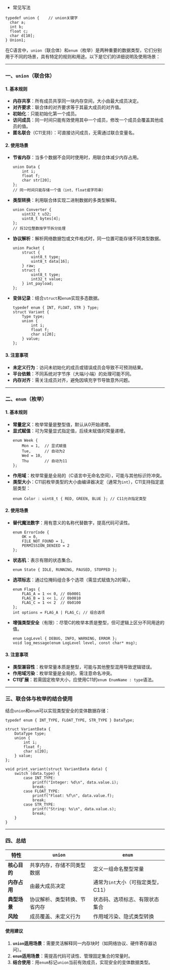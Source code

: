 - 常见写法

```c_cpp
typedef union {    // union关键字
  char a;
  int b;
  float c;
  char d[10];
} Union1;
```

在C语言中，`union`（联合体）和`enum`（枚举）是两种重要的数据类型，它们分别用于不同的场景，具有特定的规则和用途。以下是它们的详细说明及使用场景：

---

### **一、`union`（联合体）**

#### **1. 基本规则**

- **内存共享**：所有成员共享同一块内存空间，大小由最大成员决定。
- **对齐要求**：联合体的对齐要求等于其最大成员的对齐值。
- **初始化**：只能初始化第一个成员。
- **访问成员**：同一时间只能有效使用其中一个成员，修改一个成员会覆盖其他成员的值。
- **匿名联合**（C11支持）：可直接访问成员，无需通过联合变量名。

#### **2. 使用场景**

- **节省内存**：当多个数据不会同时使用时，用联合体减少内存占用。
  ```c_cpp
  union Data {
      int i;
      float f;
      char str[20];
  };
  // 同一时间只能存储一个值（int、float或字符串）
  ```
- **类型转换**：利用联合体实现二进制数据的多类型解释。
  ```c_cpp
  union Converter {
      uint32_t u32;
      uint8_t bytes[4];
  };
  // 将32位整数按字节拆分处理
  ```
- **协议解析**：解析网络数据包或文件格式时，同一位置可能存储不同类型数据。
  ```c_cpp
  union Packet {
      struct {
          uint8_t type;
          uint8_t data[16];
      } raw;
      struct {
          uint8_t type;
          int32_t value;
      } int_payload;
  };
  ```
- **变体记录**：结合`struct`和`enum`实现多态数据。
  ```c_cpp
  typedef enum { INT, FLOAT, STR } Type;
  struct Variant {
      Type type;
      union {
          int i;
          float f;
          char s[20];
      } value;
  };
  ```

#### **3. 注意事项**

- **未定义行为**：访问未初始化的成员或错误成员会导致不可预测结果。
- **平台依赖**：不同系统对字节序（大端/小端）的处理可能不同。
- **内存对齐**：需关注成员对齐，避免因填充字节导致意外问题。

---

### **二、`enum`（枚举）**

#### **1. 基本规则**

- **常量定义**：枚举常量是整型值，默认从0开始递增。
- **显式赋值**：可为常量显式指定值，后续未赋值的常量递增。
  ```c_cpp
  enum Week {
      Mon = 1,  // 显式赋值
      Tue,      // 自动为2
      Wed = 10,
      Thu       // 自动为11
  };
  ```
- **作用域**：枚举常量是全局的（C语言中无命名空间），可能与其他标识符冲突。
- **类型大小**：C11前枚举类型的大小由编译器决定（通常为`int`），C11支持指定底层类型：
  ```c_cpp
  enum Color : uint8_t { RED, GREEN, BLUE }; // C11允许指定类型
  ```

#### **2. 使用场景**

- **替代魔法数字**：用有意义的名称代替数字，提高代码可读性。
  ```c_cpp
  enum ErrorCode {
      OK = 0,
      FILE_NOT_FOUND = 1,
      PERMISSION_DENIED = 2
  };
  ```
- **状态机**：表示有限的状态集合。
  ```c_cpp
  enum State { IDLE, RUNNING, PAUSED, STOPPED };
  ```
- **选项标志**：通过位掩码组合多个选项（需显式赋值为2的幂）。
  ```c_cpp
  enum Flags {
      FLAG_A = 1 << 0, // 0b0001
      FLAG_B = 1 << 1, // 0b0010
      FLAG_C = 1 << 2  // 0b0100
  };
  int options = FLAG_A | FLAG_C; // 组合选项
  ```
- **增强类型安全**（有限）：尽管C的枚举本质是整型，但可逻辑上区分不同用途的值。
  ```c_cpp
  enum LogLevel { DEBUG, INFO, WARNING, ERROR };
  void log_message(enum LogLevel level, const char* msg);
  ```

#### **3. 注意事项**

- **类型兼容性**：枚举常量本质是整型，可能与其他整型混用导致逻辑错误。
- **作用域污染**：枚举常量是全局的，需注意命名冲突。
- **C11扩展**：若需固定枚举大小，应使用C11的`enum EnumName : type`语法。

---

### **三、联合体与枚举的结合使用**

结合`union`和`enum`可以实现类型安全的变体数据存储：

```c_cpp
typedef enum { INT_TYPE, FLOAT_TYPE, STR_TYPE } DataType;

struct VariantData {
    DataType type;
    union {
        int i;
        float f;
        char s[20];
    } value;
};

void print_variant(struct VariantData data) {
    switch (data.type) {
        case INT_TYPE:
            printf("Integer: %d\n", data.value.i);
            break;
        case FLOAT_TYPE:
            printf("Float: %f\n", data.value.f);
            break;
        case STR_TYPE:
            printf("String: %s\n", data.value.s);
            break;
    }
}
```

---

### **四、总结**

|**特性**|**`union`**|**`enum`**|
|--|--|--|
|**核心目的**|共享内存，存储不同类型数据|定义一组命名整型常量|
|**内存占用**|由最大成员决定|通常为`int`大小（可指定类型，C11）|
|**典型场景**|协议解析、类型转换、节省内存|状态码、选项标志、有限状态集合|
|**风险**|成员覆盖、未定义行为|作用域污染、隐式类型转换|

#### **使用建议**

1. **`union`适用场景**：需要灵活解释同一内存块时（如网络协议、硬件寄存器访问）。
2. **`enum`适用场景**：需提高代码可读性、管理固定集合的常量时。
3. **结合使用**：用`enum`标记`union`当前有效成员，实现安全的变体数据类型。
